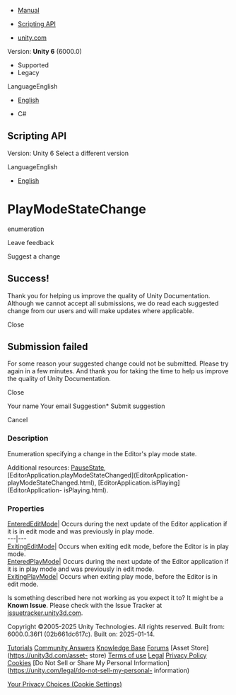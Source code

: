 [ ]()

  * [Manual](../Manual/index.html)
  * [Scripting API](../ScriptReference/index.html)

  * [unity.com](https://unity.com/)

Version: **Unity 6** (6000.0)

  * Supported
  * Legacy

LanguageEnglish

  * [English]()

  * C#

[ ](https://docs.unity3d.com)

## Scripting API

Version: Unity 6 Select a different version

LanguageEnglish

  * [English]()

# PlayModeStateChange

enumeration

Leave feedback

Suggest a change

## Success!

Thank you for helping us improve the quality of Unity Documentation. Although
we cannot accept all submissions, we do read each suggested change from our
users and will make updates where applicable.

Close

## Submission failed

For some reason your suggested change could not be submitted. Please <a>try
again</a> in a few minutes. And thank you for taking the time to help us
improve the quality of Unity Documentation.

Close

Your name Your email Suggestion* Submit suggestion

Cancel

[ ]()

### Description

Enumeration specifying a change in the Editor's play mode state.  
  
Additional resources: [PauseState](PauseState.html),
[EditorApplication.playModeStateChanged](EditorApplication-
playModeStateChanged.html), [EditorApplication.isPlaying](EditorApplication-
isPlaying.html).

### Properties

[EnteredEditMode](PlayModeStateChange.EnteredEditMode.html)| Occurs during the
next update of the Editor application if it is in edit mode and was previously
in play mode.  
---|---  
[ExitingEditMode](PlayModeStateChange.ExitingEditMode.html)| Occurs when
exiting edit mode, before the Editor is in play mode.  
[EnteredPlayMode](PlayModeStateChange.EnteredPlayMode.html)| Occurs during the
next update of the Editor application if it is in play mode and was previously
in edit mode.  
[ExitingPlayMode](PlayModeStateChange.ExitingPlayMode.html)| Occurs when
exiting play mode, before the Editor is in edit mode.  
  
Is something described here not working as you expect it to? It might be a
**Known Issue**. Please check with the Issue Tracker at
[issuetracker.unity3d.com](https://issuetracker.unity3d.com).

Copyright ©2005-2025 Unity Technologies. All rights reserved. Built from:
6000.0.36f1 (02b661dc617c). Built on: 2025-01-14.

[Tutorials](https://unity3d.com/learn) [Community
Answers](https://answers.unity3d.com) [Knowledge
Base](https://support.unity3d.com/hc/en-us)
[Forums](https://forum.unity3d.com) [Asset Store](https://unity3d.com/asset-
store) [Terms of use](https://docs.unity3d.com/Manual/TermsOfUse.html)
[Legal](https://unity.com/legal) [Privacy
Policy](https://unity.com/legal/privacy-policy)
[Cookies](https://unity.com/legal/cookie-policy) [Do Not Sell or Share My
Personal Information](https://unity.com/legal/do-not-sell-my-personal-
information)

[Your Privacy Choices (Cookie Settings)](javascript:void\(0\);)

